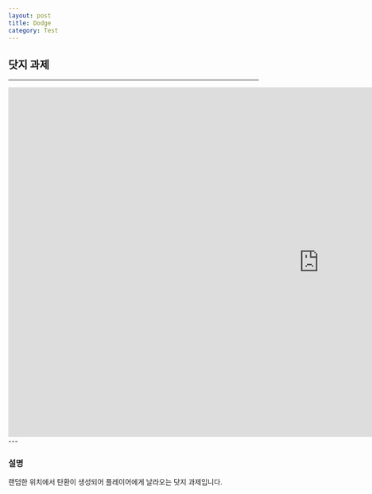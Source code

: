 ```yaml
---
layout: post
title: Dodge
category: Test
---
```

## 닷지 과제

___
<iframe width="1250" height="703" src="https://www.youtube.com/embed/OBm-H-9HPt8" title="닷지과제" frameborder="0" allow="accelerometer; autoplay; clipboard-write; encrypted-media; gyroscope; picture-in-picture; web-share" referrerpolicy="strict-origin-when-cross-origin" allowfullscreen></iframe>
---

### 설명

랜덤한 위치에서 탄환이 생성되어 플레이어에게 날라오는 닷지 과제입니다.